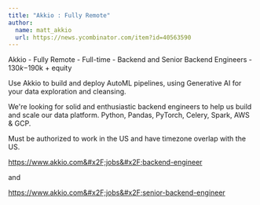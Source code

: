 ```yaml
---
title: "Akkio : Fully Remote"
author:
  name: matt_akkio
  url: https://news.ycombinator.com/item?id=40563590
---
```

Akkio - Fully Remote - Full-time - Backend and Senior Backend Engineers - $130k-$190k + equity

Use Akkio to build and deploy AutoML pipelines, using Generative AI for your data exploration and cleansing.

We&#x27;re looking for solid and enthusiastic backend engineers to help us build and scale our data platform. Python, Pandas, PyTorch, Celery, Spark, AWS &amp; GCP.

Must be authorized to work in the US and have timezone overlap with the US.

<a href="https:&#x2F;&#x2F;www.akkio.com&#x2F;jobs&#x2F;backend-engineer" rel="nofollow">https:&#x2F;&#x2F;www.akkio.com&#x2F;jobs&#x2F;backend-engineer</a>

and

<a href="https:&#x2F;&#x2F;www.akkio.com&#x2F;jobs&#x2F;senior-backend-engineer" rel="nofollow">https:&#x2F;&#x2F;www.akkio.com&#x2F;jobs&#x2F;senior-backend-engineer</a>
